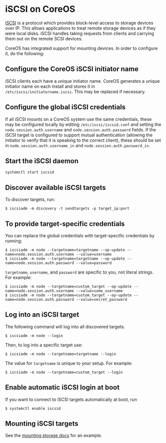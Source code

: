 # iSCSI on CoreOS

[iSCSI][iscsi-wiki] is a protocol which provides block-level access to storage devices over IP.  This allows applications to treat remote storage devices as if they were local disks.  iSCSI handles taking requests from clients and carrying them out on the remote SCSI devices.

CoreOS has integrated support for mounting devices. In order to configure it, do the following:

## Configure the CoreOS iSCSI initiator name

iSCSI clients each have a unique initiator name. CoreOS generates a unique initiator name on each install and stores it in `/etc/iscsi/initiatorname.iscsi`. This may be replaced if necessary.

## Configure the global iSCSI credentials

If all iSCSI mounts on a CoreOS system use the same credentials, these may be configured locally by editing `/etc/iscsi/iscsid.conf` and setting the `node.session.auth.username` and `node.session.auth.password` fields. If the iSCSI target is configured to support mutual authentication (allowing the initiator to verify that it is speaking to the correct client), these should be set in `node.session.auth.username_in` and `node.session.auth.password_in`.

## Start the iSCSI daemon

```
systemctl start iscsid
```

## Discover available iSCSI targets

To discover targets, run:

```
$ iscsiadm -m discovery -t sendtargets -p target_ip:port
```

## To provide target-specific credentials

You can replace the global credentials with target-specific credentials by running:

```
$ iscsiadm -m node --targetname=targetname --op-update --name=node.session.auth.username --value=username
$ iscsiadm -m node --targetname=targetname --op-update --name=node.session.auth.password --value=password
```

`targetname`, `username`, and `password` are specific to you, not literal strings. For example:

```
$ iscsiadm -m node --targetname=custom_target --op-update --name=node.session.auth.username --value=some_username
$ iscsiadm -m node --targetname=custom_target --op-update --name=node.session.auth.password --value=secret_password
```

## Log into an iSCSI target

The following command will log into all discovered targets.

```
$ iscsiadm -m node --login
```

Then, to log into a specific target use:

```
$ iscsiadm -m node --targetname=targetname --login
```

The value for `targetname` is unique to your setup. For example:

```
$ iscsiadm -m node --targetname=custom_target --login
```

## Enable automatic iSCSI login at boot

If you want to connect to iSCSI targets automatically at boot, run

```
$ systemctl enable iscsid
```

<!-- TODO: add a cloud-config or ignition example! -->

## Mounting iSCSI targets

See the [mounting storage docs][mounting-storage] for an example.

[iscsi-wiki]: https://en.wikipedia.org/wiki/ISCSI
[mounting-storage]: mounting-storage.md
